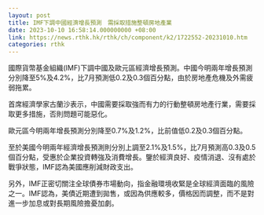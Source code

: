 ```yaml
---
layout: post
title: IMF下調中國經濟增長預測　需採取措施整頓房地產業
date: 2023-10-10 16:58:14.000000000 +08:00
link: https://news.rthk.hk/rthk/ch/component/k2/1722552-20231010.htm
categories: rthk
---
```


國際貨幣基金組織(IMF)下調中國及歐元區經濟增長預測。中國今明兩年增長預測分別降至5%及4.2%，比7月預測低0.2及0.3個百分點，由於房地產危機及外需疲弱拖累。

首席經濟學家古蘭沙表示，中國需要採取強而有力的行動整頓房地產行業，需要採取更多措施，否則問題可能惡化。

歐元區今明兩年增長預測分別降至0.7%及1.2%，比前值低0.2及0.3個百分點。

至於美國今明兩年經濟增長預測則分別上調至2.1%及1.5%，比7月預測高0.3及0.5個百分點，受惠於企業投資轉強及消費增長。鑒於經濟良好、疫情消退、沒有處於戰爭狀態，IMF認為美國應削減財政支出。

另外，IMF正密切關注全球債券市場動向，指金融環境收緊是全球經濟面臨的風險之一。IMF認為，美債近期遭到拋售，或因為供應較多，價格因而調整，而不是對進一步加息或對長期風險擔憂加劇。
